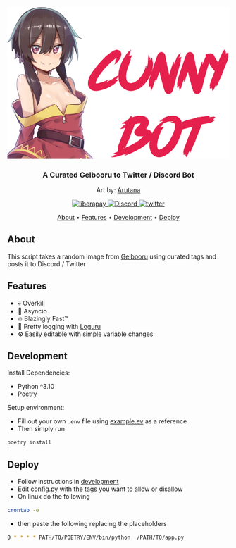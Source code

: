 <p align="center">
    <img src="./assets/cunnybot.png">
</p>
<h3 align="center">A Curated Gelbooru to Twitter / Discord Bot</h3>
<p align="center">Art by: <a href="https://twitter.com/arutana/">Arutana</a></p>
<p align="center">
    <a href="https://liberapay.com/GlitchyChan/donate">
        <img src="https://img.shields.io/badge/Liberapay-F6C915?style=for-the-badge&logo=liberapay&logoColor=black" alt="liberapay" />
    </a>
    <a href="https://discord.gg/ZxbYHEh">
        <img src="https://img.shields.io/badge/Discord-5865F2?logo=discord&logoColor=fff&style=for-the-badge" alt="Discord" />
    </a>
    <a href="https://twitter.com/cutemoebot">
        <img src="https://img.shields.io/badge/twitter-%2300acee?&style=for-the-badge&logo=twitter&logoColor=white" alt="twitter" />
    </a>
</p>

<p align="center">
    <a href="#about">About</a> •
    <a href="#features">Features</a> •
    <a href="#development">Development</a> •
    <a href="#deploy">Deploy</a>
</p>

## **About**
This script takes a random image from <a href="https://gelbooru.com">Gelbooru</a> using curated tags and posts it to Discord / Twitter

## **Features**
- 💀 Overkill
- 🔁 Asyncio
- 🔥 Blazingly Fast™️
- 📝 Pretty logging with <a href="https://github.com/Delgan/loguru">Loguru</a>
- ⚙️ Easily editable with simple variable changes

## **Development**
Install Dependencies:
- Python ^3.10
- [Poetry](https://python-poetry.org/)

Setup environment:
- Fill out your own `.env` file using [example.ev](example.env) as a reference
- Then simply run
```bash
poetry install
```


## **Deploy**
- Follow instructions in <a href="#development">development</a>
- Edit [config.py](config.py) with the tags you want to allow or disallow
- On linux do the following

```bash
crontab -e
```
- then paste the following replacing the placeholders
```bash
0 * * * * PATH/TO/POETRY/ENV/bin/python  /PATH/TO/app.py
```
